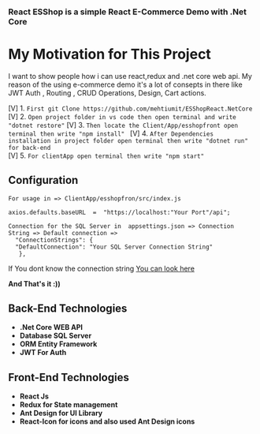 ### React ESShop is a simple React E-Commerce Demo with .Net Core

# My Motivation for This Project
I want to show people how i can use react,redux and .net core web api. My reason of the using e-commerce demo it's a lot of consepts in there like JWT Auth , Routing , CRUD Operations, Design, Cart actions.

[V] 1. `First git Clone https://github.com/mehtiumit/ESShopReact.NetCore` 
[V] 2. `Open project folder in vs code then open terminal and write "dotnet restore"` 
[V] 3. `Then locate the Client/App/esshopfront open terminal then write "npm install" ` 
[V] 4. `After Dependencies installation in project folder open terminal then write "dotnet run" for back-end`  
[V] 5. `For clientApp open terminal then write "npm start"`

## Configuration 

      
    
    For usage in => ClientApp/esshopfron/src/index.js
    
    axios.defaults.baseURL  =  "https://localhost:"Your Port"/api";
    
    Connection for the SQL Server in  appsettings.json => Connection String => Default connection => 
      "ConnectionStrings": {
      "DefaultConnection": "Your SQL Server Connection String"
       },

   If You dont know the connection string [You can look here](https://stackoverflow.com/questions/10479763/how-to-get-the-connection-string-from-a-database)

   
   **And That's it :))**
       



    
## Back-End Technologies

 - **.Net Core WEB API**
 - **Database SQL Server**
 - **ORM Entity Framework**
 - **JWT For Auth**

 ## Front-End Technologies
 

 - **React Js**
 - **Redux for State management**
 - **Ant Design for UI Library**
 - **React-Icon  for icons and also used Ant Design icons**
 
